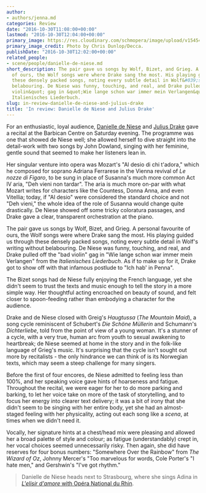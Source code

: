 ```yaml
---
author:
- authors/jenna.md
categories: Review
date: "2016-10-30T11:08:00+00:00"
lastmod: "2016-10-30T12:04:00+00:00"
primary_image: https://res.cloudinary.com/schmopera/image/upload/v1545409169/media/webhook-uploads/1477825336162/2016-10-30---Danielle-de-Niese-Chris-Dunlop_DECCA.jpg.jpg
primary_image_credit: Photo by Chris Dunlop/Decca.
publishDate: "2016-10-30T12:02:00+00:00"
related_people:
- scene/people/danielle-de-niese.md
short_description: The pair gave us songs by Wolf, Bizet, and Grieg. A personal favourite
  of ours, the Wolf songs were where Drake sang the most. His playing guided us through
  these densely packed songs, noting every subtle detail in Wolf&#039;s writing without
  belabouring. De Niese was funny, touching, and real, and Drake pulled off the &quot;bad
  violin&quot; gag in &quot;Wie lange schon war immer mein Verlangen&quot; from the
  Italienisches Liederbuch.
slug: in-review-danielle-de-niese-and-julius-drake
title: 'In review: Danielle de Niese and Julius Drake'
---
```


For an enthusiastic, loyal audience, [Danielle de Niese](/scene/people/danielle-de-niese/) and [Julius Drake](/scene/people/julius-drake/) gave a recital at the Barbican Centre on Saturday evening. The programme was one that showed de Niese well; she allowed herself to dive straight into the detail-work with two songs by John Dowland, singing with her feminine, gentle sound that seemed to make her listeners lean in.

Her singular venture into opera was Mozart's "Al desio di chi t'adora," which he composed for soprano Adriana Ferrarese in the Vienna revival of *Le nozze di Figaro*, to be sung in place of Susanna's much more common Act IV aria, "Deh vieni non tardar". The aria is much more on-par with what Mozart writes for characters like the Countess, Donna Anna, and even Vitellia; today, if "Al desio" were considered the standard choice and not "Deh vieni," the whole idea of the role of Susanna would change quite drastically. De Niese showed off some tricky coloratura passages, and Drake gave a clear, transparent orchestration at the piano.

The pair gave us songs by Wolf, Bizet, and Grieg. A personal favourite of ours, the Wolf songs were where Drake sang the most. His playing guided us through these densely packed songs, noting every subtle detail in Wolf's writing without belabouring. De Niese was funny, touching, and real, and Drake pulled off the "bad violin" gag in "Wie lange schon war immer mein Verlangen" from the *Italienisches Liederbuch*. As if to make up for it, Drake got to show off with that infamous postlude to "Ich hab' in Penna".

The Bizet songs had de Niese fully enjoying the French language, yet she didn't seem to trust the texts and music enough to tell the story in a more simple way. Her thoughtful acting encroached on beauty of sound, and felt closer to spoon-feeding rather than embodying a character for the audience.

Drake and de Niese closed with Greig's *Haugtussa* (*The Mountain Maid*), a song cycle reminiscent of Schubert's *Die Schöne Müllerin* and Schumann's *Dichterliebe*, told from the point of view of a young woman. It's a stunner of a cycle, with a very true, human arc from youth to sexual awakening to heartbreak; de Niese seemed at home in the story and in the folk-like language of Grieg's music. It's surprising that the cycle isn't sought out more by recitalists - the only hindrance we can think of is its Norwegian texts, which may seem a steep challenge for many singers.

Before the first of four encores, de Niese admitted to feeling less than 100%, and her speaking voice gave hints of hoarseness and fatigue. Throughout the recital, we were eager for her to do more parking and barking, to let her voice take on more of the task of storytelling, and to focus her energy into clearer text delivery; it was a bit of irony that she didn't seem to be singing with her entire body, yet she had an almost-staged feeling with her physicality, acting out each song like a *scena*, at times when we didn't need it. 

Vocally, her signature hints at a chest/head mix were pleasing and allowed her a broad palette of style and colour; as fatigue (understandably) crept in, her vocal choices seemed unnecessarily risky. Then again, she did have reserves for four bonus numbers: "Somewhere Over the Rainbow" from *The Wizard of Oz*, Johnny Mercer's "Too marvelous for words, Cole Porter's "I hate men," and Gershwin's "I've got rhythm."

>Danielle de Niese heads next to Strasbourg, where she sings Adina in [*L'elisir d'amore* with Opéra National du Rhin](http://www.operanationaldurhin.eu/opera-2016-2017--elisir-damore-opera-national-du-rhin.html).

